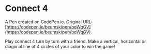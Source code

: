 # Connect 4

A Pen created on CodePen.io. Original URL: [https://codepen.io/beumsk/pen/bqWqGV](https://codepen.io/beumsk/pen/bqWqGV).

Play connect 4 turn by turn with a friend. Make a vertical, horizontal or diagonal line of 4 circles of your color to win the game!
